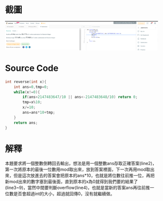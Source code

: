 # 截圖
<img src="bonus3.png"></img>

# Source Code
```c
int reverse(int x){
    int ans=0,tmp=0;
    while(x!=0){
        if(ans>2147483647/10 || ans<-2147483648/10) return 0;
        tmp=x%10;
        x/=10;
        ans=ans*10+tmp;
    }
    return ans;
}
```

# 解釋
本題要求將一個整數倒轉回去輸出，想法是用一個整數ans存取正確答案(line2)，第一次將原本的最後一位數用mod取出來，放到答案裡面，下一次再用mod取出來，但是這次放進去的答案會把原本的ans*10，也就是將位數往前推一位，再把新mod出來的數字塞到最後面，直到原本的x為0就得到我們要的結果了(line3~9)，當然中間要判斷overflow(line4)，也就是當新的答案ans再往前推一位數是否會超過int的大小，超過就回傳0，沒有就繼續做。